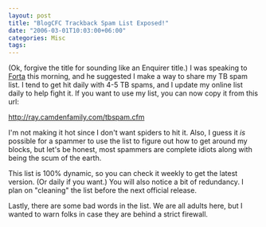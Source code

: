 ```yaml
---
layout: post
title: "BlogCFC Trackback Spam List Exposed!"
date: "2006-03-01T10:03:00+06:00"
categories: Misc 
tags: 
---
```


(Ok, forgive the title for sounding like an Enquirer title.) I was speaking to <a href="http://www.forta.com/blog">Forta</a> this morning, and he suggested I make a way to share my TB spam list. I tend to get hit daily with 4-5 TB spams, and I update my online list daily to help fight it. If you want to use my list, you can now copy it from this url:

http://ray.camdenfamily.com/tbspam.cfm

I'm not making it hot since I don't want spiders to hit it. Also, I guess it <i>is</i> possible for a spammer to use the list to figure out how to get around my blocks, but let's be honest, most spammers are complete idiots along with being the scum of the earth. 

This list is 100% dynamic, so you can check it weekly to get the latest version. (Or daily if you want.) You will also notice a bit of redundancy. I plan on "cleaning" the list before the next official release. 

Lastly, there are some bad words in the list. We are all adults here, but I wanted to warn folks in case they are behind a strict firewall.